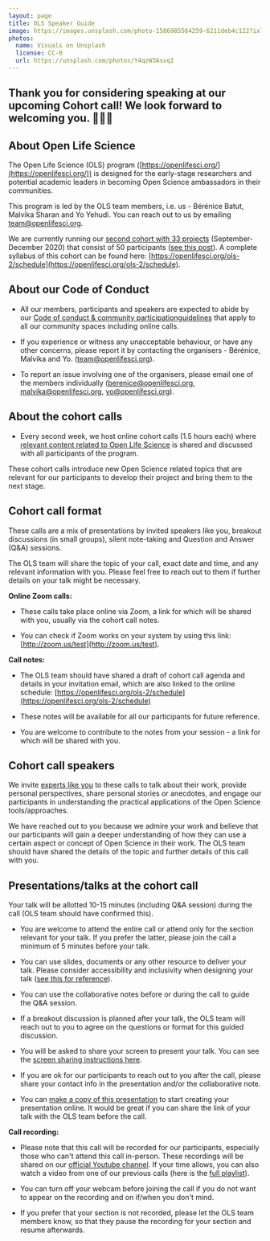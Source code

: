 ```yaml
---
layout: page
title: OLS Speaker Guide
image: https://images.unsplash.com/photo-1586985564259-6211deb4c122?ixlib=rb-1.2.1&ixid=eyJhcHBfaWQiOjEyMDd9&auto=format&fit=crop&w=1215&q=80
photos:
  name: Visuals on Unsplash
  license: CC-0
  url: https://unsplash.com/photos/Y4qzW3AsvqI
---
```



Thank you for considering speaking at our upcoming Cohort call! We look forward to welcoming you. **🎉🥳️👏**
----------------------------------------------------------------------------------------------------------

About Open Life Science
-----------------------

The Open Life Science (OLS) program
([https://openlifesci.org/](https://openlifesci.org/)) is
designed for the early-stage researchers and potential academic leaders
in becoming Open Science ambassadors in their communities.

This program is led by the OLS team members, i.e. us - Bérénice Batut,
Malvika Sharan and Yo Yehudi. You can reach out to us by emailing
[team@openlifesci.org](mailto:team@openlifesci.org).

We are currently running our [second cohort with 33
projects](https://openlifesci.org/ols-2/projects-participants/)
(September-December 2020) that consist of 50 participants ([see this
post](https://openlifesci.org/posts/2020/09/01/ols2-announcement/)).
A complete syllabus of this cohort can be found here:
[https://openlifesci.org/ols-2/schedule](https://openlifesci.org/ols-2/schedule).

About our Code of Conduct
-------------------------

-   All our members, participants and speakers are expected to abide by our [Code of conduct & community participationguidelines](https://openlifesci.org/code-of-conduct) that apply to all our community spaces including online calls.

-   If you experience or witness any unacceptable behaviour, or have any other concerns, please report it by contacting the organisers - Bérénice, Malvika and Yo. ([team\@openlifesci.org](mailto:team@openlifesci.org)).

-   To report an issue involving one of the organisers, please email one of the members individually ([berenice@openlifesci.org](mailto:berenice@openlifesci.org), [malvika@openlifesci.org](mailto:malvika@openlifesci.org), [yo@openlifesci.org](mailto:yo@openlifesci.org)).

About the cohort calls
----------------------

-   Every second week, we host online cohort calls (1.5 hours each) where [relevant content related to Open Life Science](https://openlifesci.org/ols-1#schedule) is shared and discussed with all participants of the program.

These cohort calls introduce new Open Science related topics that are relevant for our participants to develop their project and bring them to the next stage.

Cohort call format
------------------

These calls are a mix of presentations by invited speakers like you,
breakout discussions (in small groups), silent note-taking and Question
and Answer (Q&A) sessions.

The OLS team will share the topic of your call, exact date and time, and
any relevant information with you. Please feel free to reach out to them
if further details on your talk might be necessary.

**Online Zoom calls:**

-   These calls take place online via Zoom, a link for which will be shared with you, usually via the cohort call notes.

-   You can check if Zoom works on your system by using this link: [http://zoom.us/test](http://zoom.us/test).

**Call notes:**

-   The OLS team should have shared a draft of cohort call agenda and details in your invitation email, which are also linked to the online schedule:
 [https://openlifesci.org/ols-2/schedule](https://openlifesci.org/ols-2/schedule)

-   These notes will be available for all our participants for future reference.

-   You are welcome to contribute to the notes from your session - a link for which will be shared with you.

Cohort call speakers
--------------------

We invite [experts like
you](https://openlifesci.org/about#experts) to these calls to talk
about their work, provide personal perspectives, share personal stories
or anecdotes, and engage our participants in understanding the practical
applications of the Open Science tools/approaches.

We have reached out to you because we admire your work and believe that
our participants will gain a deeper understanding of how they can use a
certain aspect or concept of Open Science in their work. The OLS team
should have shared the details of the topic and further details of this
call with you.

Presentations/talks at the cohort call
--------------------------------------

Your talk will be allotted 10-15 minutes (including Q&A session) during the call (OLS team should have confirmed this).

-   You are welcome to attend the entire call or attend only for the section relevant for your talk. If you prefer the latter, please join the call a minimum of 5 minutes before your talk.

-   You can use slides, documents or any other resource to deliver your talk. Please consider accessibility and inclusivity when designing your talk ([see this for reference](https://www.w3.org/WAI/teach-advocate/accessible-presentations/#preparing-slides-and-projected-material-speakers)).

-   You can use the collaborative notes before or during the call to guide the Q&A session.

-   If a breakout discussion is planned after your talk, the OLS team will reach out to you to agree on the questions or format for this guided discussion.

-   You will be asked to share your screen to present your talk. You can see the [screen sharing instructions here](https://support.zoom.us/hc/en-us/articles/201362153-How-Do-I-Share-My-Screen-).

-   If you are ok for our participants to reach out to you after the call, please share your contact info in the presentation and/or the collaborative note.

-   You can [make a copy of this presentation](https://docs.google.com/presentation/d/18MwCMBrJL7LwbFvy76il-rk_wBuXq5T2oQ9iHrsvegg/edit?usp=sharing) to start creating your presentation online. It would be great if you can share the link of your talk with the OLS team before the call.

**Call recording:**

-   Please note that this call will be recorded for our participants, especially those who can't attend this call in-person. These recordings will be shared on our [official Youtube channel](https://www.youtube.com/channel/UCs12-ZgnDJOWIWN3Vo1XHXA).
 If your time allows, you can also watch a video from one of our
 previous calls (here is the [full
playlist](https://www.youtube.com/playlist?list=PL1CvC6Ez54KAtOhuCv8e8dqaHkUylUYDB)).

-   You can turn off your webcam before joining the call if you do not want to appear on the recording and on if/when you don't mind.

-   If you prefer that your section is not recorded, please let the OLS team members know, so that they pause the recording for your section and resume afterwards.
